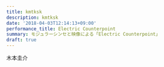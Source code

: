 ```yaml
---
title: kmtksk
description: kmtksk
date: '2018-04-03T12:14:13+09:00'
performance_title: Electric Counterpoint
summary: モジュラーシンセと映像による「Electric Counterpoint」
draft: true
---
```

木本圭介
